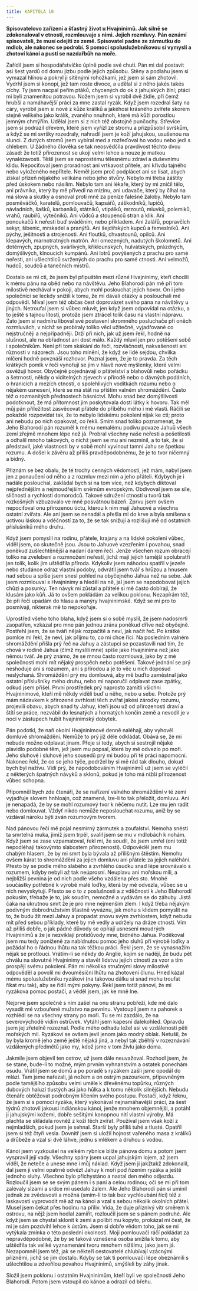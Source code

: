 ```yaml
---
title: KAPITOLA 10
---
```


**Spisovatelovo zařízení a šťastný život u Hvajninimů. Jak silně se zdokonaloval v ctnosti, rozmlouvaje s nimi. Jejich rozmluvy. Pán oznámí spisovateli, že musí odejíti ze země. Spisovatel padne ze zármutku do mdlob, ale nakonec se podrobí. S pomocí spoluslužebníkovou si vymyslí a zhotoví kánoi a pustí se nazdařbůh na moře.**

Zařídil jsem si hospodářstvíčko úplně podle své chuti. Pán mi dal postavit asi šest yardů od domu jizbu podle jejich způsobu. Stěny a podlahu jsem si vymazal hlínou a pokryl ji sítěnými rohožkami, jež jsem si sám zhotovil. Vydrhl jsem si konopí, jež tam roste divoce, a udělal si z něho jakés takés cíchy. Ty jsem nacpal peřím ptáků, chycených do ok z jahujských žíní; ptáci mi byli znamenitou potravou. Nožem jsem si vyrobil dvě židle, při čemž hrubší a namáhavější práci za mne zastal ryzák. Když jsem rozedral šaty na cáry, vyrobil jsem si nové z kůže králíků a jakéhosi krásného zvířete skorem stejně velikého jako králík, zvaného nnuhnoh, které má kůži porostlou jemným chmýřím. Udělal jsem si z nich též obstojné punčochy. Střevíce jsem si podrazil dřevem, které jsem vyřízl ze stromu a přizpůsobil svrškům, a když se mi svršky rozedraly, nahradil jsem je koží jahujskou, usušenou na slunci. Z dutých stromů jsem vybíral med a rozřeďoval ho vodou nebo jedl s chlebem. U žádného člověka se tak neosvědčila pravdivost těchto dvou zásad: že totiž přirozenost se ukojí velmi lehce a nouze je matkou vynalézavosti. Těšil jsem se naprostému tělesnému zdraví a duševnímu klidu. Nepociťoval jsem proradnost ani vrtkavost přítele, ani křivdu tajného nebo vyloženého nepřítele. Neměl jsem proč podplácet ani se lísat, abych získal přízeň nějakého velikána nebo jeho stvůry. Nebylo mi třeba záštity před úskokem nebo násilím. Nebylo tam ani lékaře, který by mi zničil tělo, ani právníka, který by mě přivedl na mizinu, ani udavače, který by číhal na má slova a skutky a osnoval proti mně za peníze falešné žaloby. Nebylo tam posměváčků, karatelů, pomlouvačů, kapsářů, záškodníků, lupičů, návladních, šašků, karbaníků, státníků, vtipálků, mrzoutů, mluvků, polemiků, vrahů, raubířů, výtečníků. Ani vůdců a stoupenců stran a klik. Ani ponoukačů k neřesti buď sváděním, nebo příkladem. Ani žalářů, popravčích sekyr, šibenic, mrskadel a pranýřů. Ani šejdířských kupců a řemeslníků. Ani pýchy, ješitnosti a strojenosti. Ani floutků, chvastounů, opilců. Ani klepavých, marnotratných matrón. Ani omezených, nadutých školometů. Ani dotěrných, zpupných, svárlivých, křiklounských, hulvátských, prázdných, domýšlivých, klnoucích kumpánů. Ani lotrů povýšených z prachu pro samé neřesti, ani ušlechtilců svržených do prachu pro samé ctnosti. Ani velmožů, hudců, soudců a tanečních mistrů.

Dostalo se mi cti, že jsem byl připuštěn mezi různé Hvajninimy, kteří chodili k mému pánu na oběd nebo na návštěvu. Jeho Blahorodí pán mě při tom milostivě nechával v pokoji, abych mohl poslouchat jejich hovor. On i jeho společníci se leckdy snížili k tomu, že mi dávali otázky a poslouchali mé odpovědi. Míval jsem též občas čest doprovázet svého pána na návštěvy u jiných. Netroufal jsem si vůbec mluvit, jen když jsem odpovídal na otázku, a to ještě s tajnou lítostí, protože jsem ztrácel tolik času na vlastní nápravu. Zato jsem si nadmíru liboval své postavení skromného posluchače při oněch rozmluvách, v nichž se probíraly toliko věci užitečné, vyjadřované co nejstručněji a nejpřípadněji. Drží při nich, jak už jsem řekl, hodně na slušnost, ale na obřadnost ani dost málo. Každý mluví jen pro potěšení sobě i společníkům. Není při tom skákání do řeči, rozvláčnosti, nakvašenosti ani různosti v názorech. Jsou toho mínění, že když se lidé sejdou, chvilka mlčení hodně povznáší rozhovor. Poznal jsem, že je to pravda. Za těch krátkých pomlk v řeči vynořují se jim v hlavě nové myšlenky, které velmi osvěžují hovor. Obyčejně pojednávají o přátelství a blahovůli nebo pořádku a šetrnosti, někdy o viditelných zjevech v přírodě nebo o dávných podáních, o hranicích a mezích ctnosti, o spolehlivých vodítkách rozumu nebo o nějakém usnesení, které se má stát na příštím valném shromáždění. Často též o rozmanitých přednostech básnictví. Mohu snad bez domýšlivosti podotknout, že má přítomnost jim poskytovala dosti látky k hovoru. Tak měl můj pán příležitost zasvěcovat přátele do příběhu mého i mé vlasti. Ráčili se pokaždé rozpovídat tak, že to nebylo lidskému pokolení nijak ke cti; proto ani nebudu po nich opakovat, co řekli. Smím snad toliko poznamenat, že Jeho Blahorodí pán rozuměl k mému nemalému podivu povaze Jahuů všech zemí zřejmě mnohem lépe než já. Probral všechny naše neřesti a pošetilosti a odhalil mnoho takových, o nichž jsem se mu ani nezmínil, a to tak, že si představil, jaké vlastnosti by v sobě mohl vyvinout tamní Jahu se špetkou rozumu. A došel k závěru až příliš pravděpodobnému, že je to tvor ničemný a bídný.

Přiznám se bez obalu, že té trochy cenných vědomostí, jež mám, nabyl jsem jen z ponaučení od něho a z rozmluv mezi ním a jeho přáteli. Kdybych je i nadále poslouchal, zakládal bych si na tom více, než kdybych diktoval nejpřednějším a nejmoudřejším sněmům evropským. Obdivoval jsem se síle, sličnosti a rychlosti domorodců. Takové sdružení ctností u tvorů tak rozkošných vzbuzovalo ve mně posvátnou bázeň. Zprvu jsem ovšem nepociťoval onu přirozenou úctu, kterou k nim mají Jahuové a všechna ostatní zvířata. Ale ani jsem se nenadál a přešla mi do krve a byla smíšena s uctivou láskou a vděčností za to, že se tak snižují a rozlišují mě od ostatních příslušníků mého druhu.

Když jsem pomyslil na rodinu, přátele, krajany a na lidské pokolení vůbec, viděl jsem, co skutečně jsou. Jsou to Jahuové vzezřením i povahou, snad poněkud zušlechtěnější a nadaní darem řeči. Jenže všechen rozum obracejí toliko na zvelebení a rozmnožení neřestí, jichž mají jejich tamější spolubratři jen tolik, kolik jim uštědřila příroda. Kdykoliv jsem náhodou spatřil v jezeře nebo studánce odraz vlastní podoby, odvrátil jsem tvář s hrůzou a hnusem nad sebou a spíše jsem snesl pohled na obyčejného Jahua než na sebe. Jak jsem rozmlouval s Hvajninimy a hleděl na ně, jal jsem se napodobovat jejich chůzi a posunky. Ten návyk mi zůstal a přátelé si mě často dobírají, že klusám jako kůň. Já to ovšem pokládám za velikou poklonu. Nezapírám též, že při řeči upadám do hlasu a manýry hvajninimské. Když se mi pro to posmívají, nikterak mě to nepokořuje.

Uprostřed všeho toho blaha, když jsem si o sobě myslil, že jsem nadosmrti zaopatřen, vzkázal pro mne pán jednou zrána poněkud dříve než obyčejně. Postřehl jsem, že se tváří nějak rozpačitě a neví, jak načít řeč. Po krátké pomlce mi řekl, že neví, jak přijmu to, co mi chce říci. Na posledním valném shromáždění přišla prý řeč na Jahuy a zástupci se pozastavili nad tím, že chová v rodině Jahua (čímž myslili mne) spíše jako Hvajninima než jako němou tvář. Je prý známo, že se mnou často rozmlouvá, jako by z mé společnosti mohl mít nějaký prospěch nebo potěšení. Takové jednání se prý neshoduje ani s rozumem, ani s přírodou a je to věc u nich doposud neslýchaná. Shromáždění prý mu domlouvá, aby mě buďto zaměstnal jako ostatní příslušníky mého druhu, nebo mi naporučil odplavat zase zpátky, odkud jsem přišel. První prostředek prý naprosto zamítli všichni Hvajninimové, kteří mě někdy viděli buď u něho, nebo u sebe. Protože prý mám nádavkem k přirozené zvrhlosti těch zvířat jakési zárodky rozumu, projevili obavu, abych snad ty Jahuy, kteří jsou už od přirozenosti draví a štítí se práce, nezvábil do lesnatých a hornatých končin země a nevodil je v noci v zástupech hubit hvajninimský dobytek.

Pán podotkl, že naň okolní Hvajninimové denně naléhají, aby vyhověl domluvě shromáždění. Nemůže to prý již déle odkládat. Obává se, že mi nebude možno odplavat jinam. Přeje si tedy, abych si sestrojil nějaké plavidlo podobné těm, jež jsem mu popsal, které by mě odvezlo po moři. Jeho sluhové i sluhové jeho sousedů prý mi budou při té práci nápomocni. Nakonec řekl, že co se jeho týče, podržel by si mě rád tak dlouho, dokud bych byl naživu. Vidí prý, že napodobováním Hvajninimů už jsem se vyléčil z některých špatných návyků a sklonů, pokud je toho má nižší přirozenost vůbec schopna.

Připomněl bych zde čtenáři, že se nařízení valného shromáždění v té zemi vyjadřuje slovem hnhloajn, což znamená, lze-li to tak přeložit, domluvu. Ani je nenapadá, že by se mohl rozumový tvor k něčemu nutit. Lze mu jen radit nebo domlouvat. Vždyť nikdo nemůže neposlouchat rozumu, aniž by se vzdával nároku býti zván rozumovým tvorem.

Nad pánovou řečí mě pojal nesmírný zármutek a zoufalství. Nemoha snésti ta smrtelná muka, jimiž jsem trpěl, svalil jsem se mu v mdlobách k nohám. Když jsem se zase vzpamatoval, řekl mi, že soudil, že jsem umřel (oni totiž nepodléhají takovýmto slabostem přirozenosti). Odpověděl jsem mu chabým hlasem, že by mi smrt byla bývala až přílišným štěstím. Nemohu ovšem kárat to shromáždění za jejich domluvu ani přátele za jejich naléhání. Přesto by se podle mého slabého a zvrhlého úsudku snad lépe srovnávalo s rozumem, kdyby nebyli až tak neúprosní. Neuplavu ani mořskou míli, a nejbližší pevnina je od nich podle všeho vzdálena přes sto. Mnohé součástky potřebné k výrobě malé loďky, která by mě odvezla, vůbec se u nich nevyskytují. Přesto se o to z poslušnosti a z vděčnosti k Jeho Blahorodí pokusím, třebaže je to, jak soudím, nemožné a vydávám se do záhuby. Jistá čáka na ukrutnou smrt že je pro mne nejmenším zlem. I když třeba nějakým podivným dobrodružstvím šťastně vyváznu, jak mohu s klidem pomyslit na to, že budu žít mezi Jahuy a propadat znovu svým zvrhlostem, když nebudu mít před sebou příklady, které by mě vedly a udržely na dráze ctnosti. Vím až příliš dobře, o jak pádné důvody se opírají usnesení moudrých Hvajninimů a že je nezviklají protidůvody mne, bídného Jahua. Poděkoval jsem mu tedy poníženě za nabídnutou pomoc jeho sluhů při výrobě loďky a požádal ho o řádnou lhůtu na tak těžkou práci. Řekl jsem, že se vynasnažím nějak se protlouci. Vrátím-li se někdy do Anglie, kojím se nadějí, že budu pět chválu na slovutné Hvajninimy a stavět lidstvu jejich ctnosti za vzor a tím prospěji svému pokolení. Pán mi několika stručnými slovy milostivě odpověděl a povolil mi dvouměsíční lhůtu na zhotovení člunu. Hned kázal mému spoluslužebníku ryzákovi (na takovou dálku si snad mohu troufat říkat mu tak), aby se řídil mými pokyny. Řekl jsem totiž pánovi, že mi ryzákova pomoc postačí, a věděl jsem, jak ke mně lne.

Nejprve jsem společně s ním zašel na onu stranu pobřeží, kde mě dalo vysadit mé vzbouřené mužstvo na pevninu. Vystoupil jsem na pahorek a rozhlédl se na všechny strany po moři. Tu se mi zazdálo, že na severovýchodě vidím ostrůvek. Vytáhl jsem kapesní dalekohled. Opravdu jsem jej zřetelně rozeznal. Podle mého odhadu ležel asi ve vzdálenosti pěti mořských mil. Ryzákovi se ovšem jevil jenom jako modrý oblak. Netušil, že by byla kromě jeho země ještě nějaká jiná, a nebyl tak zběhlý v rozeznávání vzdálených předmětů jako my, kdož jsme v tom živlu jako doma.

Jakmile jsem objevil ten ostrov, už jsem dále neuvažoval. Rozhodl jsem, že se stane, bude-li to možné, mým prvním vyhnanstvím a ostatek ponechám osudu. Vrátil jsem se domů a po poradě s ryzákem zašli jsme opodál do mlází. Tam jsme nařezali, já nožem a on ostrým pazourkem, připevněným podle tamějšího způsobu velmi uměle k dřevěnému topůrku, různých dubových haluzí tlustých asi jako hůlka a k tomu několik silnějších. Nebudu čtenáře obtěžovat podrobným líčením svého postupu. Postačí, když řeknu, že jsem si s pomocí ryzáka, který vykonával nejnamáhavější práci, za šest týdnů zhotovil jakousi indiánskou kánoi, jenže mnohem objemnější, a potáhl ji jahujskými kožemi, dobře sešitými konopnou nití vlastní výroby. Má plachta se skládala rovněž z koží těch zvířat. Používal jsem však koží z nejmladších, pokud jsem je sehnal. Starší byly příliš tuhé a tlusté. Opatřil jsem si též čtyři vesla. Dovnitř jsem si uložil hojnost vařeného masa z králíků a drůbeže a vzal si dvě láhve, jednu s mlékem a druhou s vodou.

Kánoi jsem vyzkoušel na velkém rybníce blíže pánova domu a potom jsem vyspravil její vady. Všechny spáry jsem ucpal jahujským lojem, až jsem viděl, že neteče a unese mne i můj náklad. Když jsem ji jakžtakž zdokonalil, dal jsem ji velmi opatrně odvézt Jahuy k moři pod řízením ryzáka a ještě jednoho sluhy. Všechno bylo přichystáno a nastal den mého odjezdu. Rozloučil jsem se se svým pánem i s paní a celou rodinou; oči se mi při tom zalévaly slzami a srdce mi usedalo žalem. Ale Jeho Blahorodí pán si umínil jednak ze zvědavosti a možná (smím-li to tak bez vychloubání říci) též z laskavosti vyprovodit mě až na kánoi a vzal s sebou několik okolních přátel. Musel jsem čekat přes hodinu na příliv. Vida, že duje příznivý vítr směrem k ostrovu, na nějž jsem hodlal zamířit, rozloučil jsem se s pánem podruhé. Ale když jsem se chystal sklonit k zemi a políbit mu kopyto, prokázal mi čest, že mi je sám pozdvihl lehce k ústům. Jsem si dobře vědom toho, jak se mi vytýkala zmínka o této poslední okolnosti. Moji pomlouvači ráčí pokládat za nepravděpodobné, že by se taková vznešená osoba snížila k tomu, aby uštědřila tak veliké vyznamenání tvoru mnohem nižšímu, jako jsem já. Nezapomněl jsem též, jak se někteří cestovatelé chlubívají vzácnými přízněmi, jichž se jim dostalo. Kdyby se tak ti pomlouvači lépe obeznámili s ušlechtilou a zdvořilou povahou Hvajninimů, smýšleli by záhy jinak.

Složil jsem poklonu i ostatním Hvajninimům, kteří byli ve společnosti Jeho Blahorodí. Potom jsem vstoupil do kánoe a odrazil od břehu.

